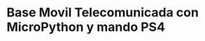 Base Movil Telecomunicada con MicroPython y mando PS4
============================================================
